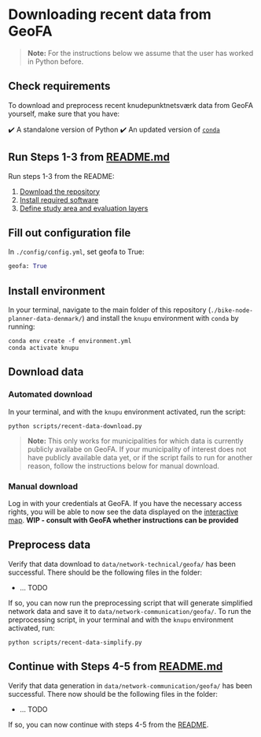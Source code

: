 # Downloading recent data from GeoFA

> **Note:** For the instructions below we assume that the user has worked in Python before. 

## Check requirements

To download and preprocess recent knudepunktnetsværk data from GeoFA yourself, make sure that you have:

✔️ A standalone version of Python
✔️ An updated version of [`conda`]()

## Run Steps 1-3 from [README.md](../README.md)

Run steps 1-3 from the README:
1. [Download the repository](../README.md#step-1-download-this-repository)
2. [Install required software](../README.md#step-2-install-required-software)
3. [Define study area and evaluation layers](../README.md#step-3-define-your-study-area-and-your-evaluation-layers)

## Fill out configuration file

In `./config/config.yml`, set geofa to True:

```python
geofa: True
```

## Install environment

In your terminal, navigate to the main folder of this repository (`./bike-node-planner-data-denmark/`) and install the `knupu` environment with `conda` by running:

```
conda env create -f environment.yml
conda activate knupu
```

## Download data

### Automated download

In your terminal, and with the `knupu` environment activated, run the script:
```
python scripts/recent-data-download.py
```

> **Note:** This only works for municipalities for which data is currently publicly availabe on GeoFA. If your municipality of interest does not have publicly available data yet, or if the script fails to run for another reason, follow the instructions below for manual download.

### Manual download

Log in with your credentials at GeoFA. If you have the necessary access rights, you will be able to now see the data displayed on the [interactive map](https://geofa-kort.geodanmark.dk/app/fkg/?config=/api/v2/configuration/fkg/configuration_fkg_udgivet_5f465f5d3181f687353260.json#Basis_kort/8/9.8328/55.9892/fkg.t_5609_cykelknudepunktsstraekninger,fkg.t_5608_cykelknudepunkter). **WIP - consult with GeoFA whether instructions can be provided**

## Preprocess data

Verify that data download to `data/network-technical/geofa/` has been successful. There should be the following files in the folder:
* ... TODO

If so, you can now run the preprocessing script that will generate simplified network data and save it to `data/network-communication/geofa/`. To run the preprocessing script, in your terminal and with the `knupu` environment activated, run:

```
python scripts/recent-data-simplify.py
```

## Continue with Steps 4-5 from [README.md](../README.md)

Verify that data generation in `data/network-communication/geofa/` has been successful. There now should be the following files in the folder:
* ... TODO

If so, you can now continue with steps 4-5 from the [README](../README.md#step-4-generate-the-data).